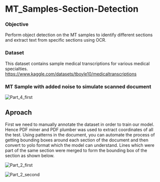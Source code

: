 # MT_Samples-Section-Detection

### Objective 

Perform object detection on the MT samples to identify different sections and extract text from specific sections using OCR.

### Dataset

This dataset contains sample medical transcriptions for various medical specialties.
https://www.kaggle.com/datasets/tboyle10/medicaltranscriptions

### MT Sample with added noise to simulate scanned document
![Part_4_first](https://user-images.githubusercontent.com/85446106/197342932-0c10485d-0b80-4af0-9eea-6eaa239ea453.PNG)

## Aproach

First we need to manually annotate the dataset in order to train our model. Hence PDF miner and PDF plumber was used to extract coordinates of all the test. Using patterns in the document, you can automate the process of getting bounding boxes around each section of the document and then convert to yolo format which the model can understand. Lines which were part of the same section were merged to form the bounding box of the section as shown below.

![Part_2_first](https://user-images.githubusercontent.com/85446106/197360641-b16e6998-02d0-4a56-8424-6e3a278ea7f7.PNG)

![Part_2_second](https://user-images.githubusercontent.com/85446106/197360647-8bc3a2a8-d79b-493d-96fa-7ea190ea1372.PNG)



